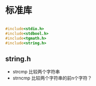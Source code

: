 # 标准库

```c

#include<stdio.h>
#include<stdbool.h>
#include<tgmath.h>
#include<string.h>

```


## string.h

* strcmp 比较两个字符串
* strncmp 比较两个字符串的前n个字符？



